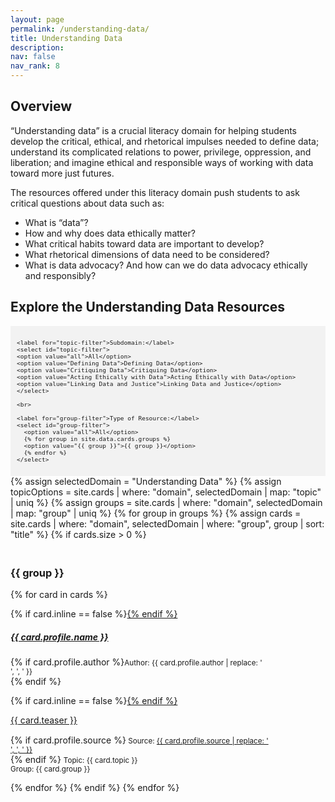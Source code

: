 ```yaml
---
layout: page
permalink: /understanding-data/
title: Understanding Data
description: 
nav: false
nav_rank: 8
---
```


## Overview

“Understanding data” is a crucial literacy domain for helping students develop the critical, ethical, and rhetorical impulses needed to define data; understand its complicated relations to power, privilege, oppression, and liberation; and imagine ethical and responsible ways of working with data toward more just futures.

The resources offered under this literacy domain push students to ask critical questions about data such as:
- What is “data”?
- How and why does data ethically matter?
- What critical habits toward data are important to develop?
- What rhetorical dimensions of data need to be considered?
- What is data advocacy? And how can we do data advocacy ethically and responsibly?

## Explore the Understanding Data Resources

<div style="background-color: #f2f2f2; padding: 10px;">
  <div id="filter-options" style="font-size: 0.8em;">
    
    <label for="topic-filter">Subdomain:</label>
    <select id="topic-filter">
    <option value="all">All</option>
    <option value="Defining Data">Defining Data</option>
    <option value="Critiquing Data">Critiquing Data</option>
    <option value="Acting Ethically with Data">Acting Ethically with Data</option>
    <option value="Linking Data and Justice">Linking Data and Justice</option>
    </select>

    <br>

    <label for="group-filter">Type of Resource:</label>
    <select id="group-filter">
      <option value="all">All</option>
      {% for group in site.data.cards.groups %}
      <option value="{{ group }}">{{ group }}</option>
      {% endfor %}
    </select>
  </div>
</div>

<div id="card-list">
{% assign selectedDomain = "Understanding Data" %}
{% assign topicOptions = site.cards | where: "domain", selectedDomain | map: "topic" | uniq %}
{% assign groups = site.cards | where: "domain", selectedDomain | map: "group" | uniq %}
{% for group in groups %}
  {% assign cards = site.cards | where: "domain", selectedDomain | where: "group", group | sort: "title" %}
  {% if cards.size > 0 %}
    <h3><br>{{ group }}</h3>
    {% for card in cards %}
      <p>
        <div class="card {% if card.inline == false %}hoverable{% endif %}">
          <div class="row no-gutters">
            <div class="team">
              <div class="card-body">
                {% if card.inline == false %}<a href="{{ card.url | relative_url }}">{% endif %}
                  <h5 class="card-title">{{ card.profile.name }}</h5></a>
                <p class="card-text">{% if card.profile.author %}<small class="test-muted">Author: {{ card.profile.author | replace: '<br />', ', ' }} </small><br>{% endif %}</p>
                {% if card.inline == false %}<a href="{{ card.url | relative_url }}">{% endif %}
                  <p class="card-text">{{ card.teaser }}</p></a>
                <p class="card-text">
                  <div style="height:1px;font-size:1px;">&nbsp;</div>
                  {% if card.profile.source %}<small class="test-muted"><i class="fas fa-link"></i>  Source: <a href="{{ card.profile.source }}">{{ card.profile.source | replace: '<br />', ', ' }}</a> </small><br>{% endif %} 
                  <small class="test-muted topic">Topic: {{ card.topic }}</small><br>
                  <small class="test-muted group">Group: {{ card.group }}</small><br>
                </p>
              </div>
            </div>
          </div>
        </div>
      </p>
    {% endfor %}
  {% endif %}
{% endfor %}
</div>

<script>
document.addEventListener('DOMContentLoaded', function() {
  const topicFilter = document.getElementById('topic-filter');
  const groupFilter = document.getElementById('group-filter');
  const cards = document.querySelectorAll('.card');

  function filterCards() {
    const selectedTopic = topicFilter.value;
    const selectedGroup = groupFilter.value;

    cards.forEach(card => {
      const topic = card.querySelector('.topic').textContent.trim().replace('Topic: ', '');
      const group = card.querySelector('.group').textContent.trim().replace('Group: ', '');

      const topicMatch = selectedTopic === 'all' || topic === selectedTopic;
      const groupMatch = selectedGroup === 'all' || group === selectedGroup;

      if (topicMatch && groupMatch) {
        card.style.display = 'block';
      } else {
        card.style.display = 'none';
      }
    });
  }

  topicFilter.addEventListener('change', filterCards);
  groupFilter.addEventListener('change', filterCards);

  // Initial filtering when the page loads
  filterCards();
});
</script>

